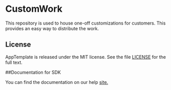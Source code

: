 CustomWork
==========
This repository is used to house one-off customizations for customers. This provides an easy way to distribute the work.

## License

AppTemplate is released under the MIT license.  See the file [LICENSE](./LICENSE) for the full text.

##Documentation for SDK

You can find the documentation on our help [site.](https://help.rallydev.com/apps/2.0/doc/)


